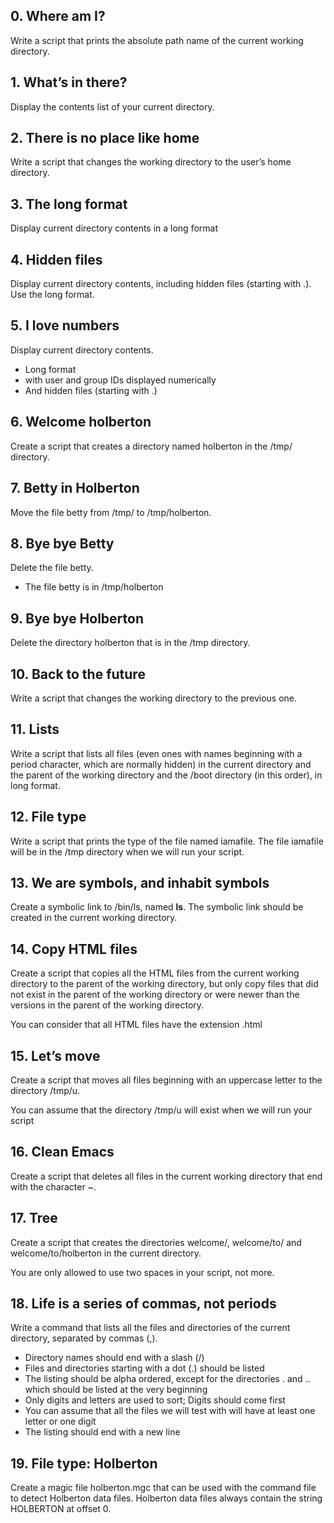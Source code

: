 ## 0. Where am I?
Write a script that prints the absolute path name of the current working directory.

## 1. What’s in there? 
Display the contents list of your current directory.

## 2. There is no place like home
Write a script that changes the working directory to the user’s home directory.

## 3. The long format
Display current directory contents in a long format

## 4. Hidden files
Display current directory contents, including hidden files (starting with .). Use the long format.

## 5. I love numbers
Display current directory contents.

* Long format
* with user and group IDs displayed numerically
* And hidden files (starting with .)

## 6. Welcome holberton
Create a script that creates a directory named holberton in the /tmp/ directory.

## 7. Betty in Holberton
Move the file betty from /tmp/ to /tmp/holberton.

## 8. Bye bye Betty
Delete the file betty.

* The file betty is in /tmp/holberton

## 9. Bye bye Holberton 
Delete the directory holberton that is in the /tmp directory.

## 10. Back to the future
Write a script that changes the working directory to the previous one.

## 11. Lists 
Write a script that lists all files (even ones with names beginning with a period character, which are normally hidden) in the current directory and the parent of the working directory and the /boot directory (in this order), in long format.

## 12. File type
Write a script that prints the type of the file named iamafile. The file iamafile will be in the /tmp directory when we will run your script.

## 13. We are symbols, and inhabit symbols
Create a symbolic link to /bin/ls, named __ls__. The symbolic link should be created in the current working directory.

## 14. Copy HTML files
Create a script that copies all the HTML files from the current working directory to the parent of the working directory, but only copy files that did not exist in the parent of the working directory or were newer than the versions in the parent of the working directory.

You can consider that all HTML files have the extension .html

## 15. Let’s move
Create a script that moves all files beginning with an uppercase letter to the directory /tmp/u.

You can assume that the directory /tmp/u will exist when we will run your script

## 16. Clean Emacs
Create a script that deletes all files in the current working directory that end with the character ~.

## 17. Tree
Create a script that creates the directories welcome/, welcome/to/ and welcome/to/holberton in the current directory.

You are only allowed to use two spaces in your script, not more.

## 18. Life is a series of commas, not periods
Write a command that lists all the files and directories of the current directory, separated by commas (,).

* Directory names should end with a slash (/)
* Files and directories starting with a dot (.) should be listed
* The listing should be alpha ordered, except for the directories . and .. which should be listed at the very beginning
* Only digits and letters are used to sort; Digits should come first
* You can assume that all the files we will test with will have at least one letter or one digit
* The listing should end with a new line

## 19. File type: Holberton
Create a magic file holberton.mgc that can be used with the command file to detect Holberton data files. Holberton data files always contain the string HOLBERTON at offset 0.
